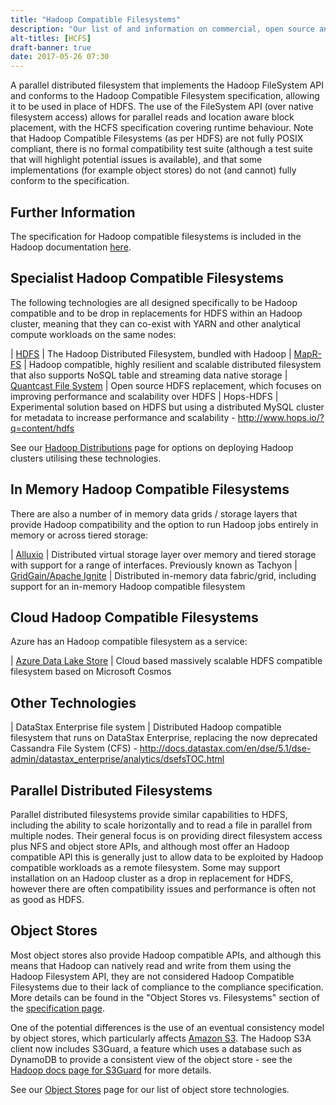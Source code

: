 ```yaml
---
title: "Hadoop Compatible Filesystems"
description: "Our list of and information on commercial, open source and cloud based Hadoop compatible filesystems, including HDFS, MapR-FS, Alluxio, Ignite, Azure Data Lake Store and alternatives to these."
alt-titles: [HCFS]
draft-banner: true
date: 2017-05-26 07:30
---
```

A parallel distributed filesystem that implements the Hadoop FileSystem API and conforms to the Hadoop Compatible Filesystem specification, allowing it to be used in place of HDFS.  The use of the FileSystem API (over native filesystem access) allows for parallel reads and location aware block placement, with the HCFS specification covering runtime behaviour.  Note that Hadoop Compatible Filesystems (as per HDFS) are not fully POSIX compliant, there is no formal compatibility test suite (although a test suite that will highlight potential issues is available), and that some implementations (for example object stores) do not (and cannot) fully conform to the specification.
<!--more-->

## Further Information

The specification for Hadoop compatible filesystems is included in the Hadoop documentation [here](https://hadoop.apache.org/docs/r2.7.1/hadoop-project-dist/hadoop-common/filesystem/introduction.html).

## Specialist Hadoop Compatible Filesystems

The following technologies are all designed specifically to be Hadoop compatible and to be drop in replacements for HDFS within an Hadoop cluster, meaning that they can co-exist with YARN and other analytical compute workloads on the same nodes:

| [HDFS](/technologies/apache-hadoop/hdfs/) | The Hadoop Distributed Filesystem, bundled with Hadoop
| [MapR-FS](/technologies/mapr-fs/) | Hadoop compatible, highly resilient and scalable distributed filesystem that also supports NoSQL table and streaming data native storage
| [Quantcast File System](/technologies/quantcast-file-system/) | Open source HDFS replacement, which focuses on improving performance and scalability over HDFS
| Hops-HDFS | Experimental solution based on HDFS but using a distributed MySQL cluster for metadata to increase performance and scalability - <http://www.hops.io/?q=content/hdfs>

See our [Hadoop Distributions](/tech-categories/hadoop-distributions/) page for options on deploying Hadoop clusters utilising these technologies.

## In Memory Hadoop Compatible Filesystems

There are also a number of in memory data grids / storage layers that provide Hadoop compatibility and the option to run Hadoop jobs entirely in memory or across tiered storage:

| [Alluxio](/technologies/alluxio/) | Distributed virtual storage layer over memory and tiered storage with support for a range of interfaces. Previously known as Tachyon
| [GridGain/Apache Ignite](/technologies/apache-ignite) | Distributed in-memory data fabric/grid, including support for an in-memory Hadoop compatible filesystem

## Cloud Hadoop Compatible Filesystems

Azure has an Hadoop compatible filesystem as a service:

| [Azure Data Lake Store](/technologies/microsoft-azure-data-lake-store) | Cloud based massively scalable HDFS compatible filesystem based on Microsoft Cosmos

## Other Technologies

| DataStax Enterprise file system | Distributed Hadoop compatible filesystem that runs on DataStax Enterprise, replacing the now deprecated Cassandra File System (CFS) - <http://docs.datastax.com/en/dse/5.1/dse-admin/datastax_enterprise/analytics/dsefsTOC.html>

## Parallel Distributed Filesystems

Parallel distributed filesystems provide similar capabilities to HDFS, including the ability to scale horizontally and to read a file in parallel from multiple nodes.  Their general focus is on providing direct filesystem access plus NFS and object store APIs, and although most offer an Hadoop compatible API this is generally just to allow data to be exploited by Hadoop compatible workloads as a remote filesystem.  Some may support installation on an Hadoop cluster as a drop in replacement for HDFS, however there are often compatibility issues and performance is often not as good as HDFS.

## Object Stores

Most object stores also provide Hadoop compatible APIs, and although this means that Hadoop can natively read and write from them using the Hadoop Filesystem API, they are not considered Hadoop Compatible Filesystems due to their lack of compliance to the compliance specification.  More details can be found in the "Object Stores vs. Filesystems" section of the [specification page](https://hadoop.apache.org/docs/r2.7.1/hadoop-project-dist/hadoop-common/filesystem/introduction.html).

One of the potential differences is the use of an eventual consistency model by object stores, which particularly affects [Amazon S3](/technologies/amazon-s3/).  The Hadoop S3A client now includes S3Guard, a feature which uses a database such as DynamoDB to provide a consistent view of the object store - see the [Hadoop docs page for S3Guard](https://hadoop.apache.org/docs/current/hadoop-aws/tools/hadoop-aws/s3guard.html) for more details.

See our [Object Stores](/tech-categories/object-stores/) page for our list of object store technologies.